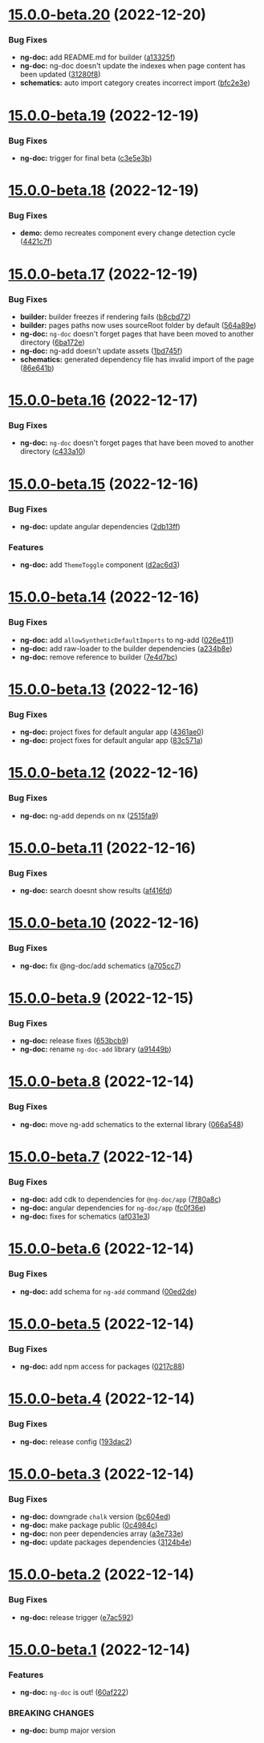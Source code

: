 # [15.0.0-beta.20](https://github.com/skoropadas/ng-doc/compare/v15.0.0-beta.19...v15.0.0-beta.20) (2022-12-20)


### Bug Fixes

* **ng-doc:** add README.md for builder ([a13325f](https://github.com/skoropadas/ng-doc/commit/a13325fbaccf495de35a084df2a39c70a81eb522))
* **ng-doc:** ng-doc doesn't update the indexes when page content has been updated ([31280f8](https://github.com/skoropadas/ng-doc/commit/31280f8aab9695604df395c5d9737ca3f75045b3))
* **schematics:** auto import category creates incorrect import ([bfc2e3e](https://github.com/skoropadas/ng-doc/commit/bfc2e3eb67ae9805d69ab82d291442e538edafda))

# [15.0.0-beta.19](https://github.com/skoropadas/ng-doc/compare/v15.0.0-beta.18...v15.0.0-beta.19) (2022-12-19)


### Bug Fixes

* **ng-doc:** trigger for final beta ([c3e5e3b](https://github.com/skoropadas/ng-doc/commit/c3e5e3b597ee6361a2dd97372b05fe0f0894adfc))

# [15.0.0-beta.18](https://github.com/skoropadas/ng-doc/compare/v15.0.0-beta.17...v15.0.0-beta.18) (2022-12-19)


### Bug Fixes

* **demo:** demo recreates component every change detection cycle ([4421c7f](https://github.com/skoropadas/ng-doc/commit/4421c7f711e0c75d3518f7a826ab6e2e06a643c4))

# [15.0.0-beta.17](https://github.com/skoropadas/ng-doc/compare/v15.0.0-beta.16...v15.0.0-beta.17) (2022-12-19)


### Bug Fixes

* **builder:** builder freezes if rendering fails ([b8cbd72](https://github.com/skoropadas/ng-doc/commit/b8cbd723397be8456874629de5d66561fd7ee070))
* **builder:** pages paths now uses sourceRoot folder by default ([564a89e](https://github.com/skoropadas/ng-doc/commit/564a89e0877777da10a6c2c0a9604f98e3b12523))
* **ng-doc:** `ng-doc` doesn't forget pages that have been moved to another directory ([6ba172e](https://github.com/skoropadas/ng-doc/commit/6ba172ee316c93893bb15fcb1f1ff3da18f0db36))
* **ng-doc:** ng-add doesn't update assets ([1bd745f](https://github.com/skoropadas/ng-doc/commit/1bd745fcd86cc8fb297d11950b25fb9d446b221b))
* **schematics:** generated dependency file has invalid import of the page ([86e641b](https://github.com/skoropadas/ng-doc/commit/86e641b7d775790b9027274e60675939ab68b608))

# [15.0.0-beta.16](https://github.com/skoropadas/ng-doc/compare/v15.0.0-beta.15...v15.0.0-beta.16) (2022-12-17)


### Bug Fixes

* **ng-doc:** `ng-doc` doesn't forget pages that have been moved to another directory ([c433a10](https://github.com/skoropadas/ng-doc/commit/c433a1007d07716833de2a987f9be63c7dc73a7a))

# [15.0.0-beta.15](https://github.com/skoropadas/ng-doc/compare/v15.0.0-beta.14...v15.0.0-beta.15) (2022-12-16)


### Bug Fixes

* **ng-doc:** update angular dependencies ([2db13ff](https://github.com/skoropadas/ng-doc/commit/2db13ff70d704d3c935bb596f7465e84c0255319))


### Features

* **ng-doc:** add `ThemeToggle` component ([d2ac6d3](https://github.com/skoropadas/ng-doc/commit/d2ac6d3a222940a6a3a19582ad965821529a5d51))

# [15.0.0-beta.14](https://github.com/skoropadas/ng-doc/compare/v15.0.0-beta.13...v15.0.0-beta.14) (2022-12-16)


### Bug Fixes

* **ng-doc:** add `allowSyntheticDefaultImports` to ng-add ([026e411](https://github.com/skoropadas/ng-doc/commit/026e4116ddd72cf90e4611d512cf4850f9cd3d0c))
* **ng-doc:** add raw-loader to the builder dependencies ([a234b8e](https://github.com/skoropadas/ng-doc/commit/a234b8e920b3dccbbca03e2827971b5b4d0ca194))
* **ng-doc:** remove reference to builder ([7e4d7bc](https://github.com/skoropadas/ng-doc/commit/7e4d7bcf27d13a1d968c39e8a1db46f8ed5d31bf))

# [15.0.0-beta.13](https://github.com/skoropadas/ng-doc/compare/v15.0.0-beta.12...v15.0.0-beta.13) (2022-12-16)


### Bug Fixes

* **ng-doc:** project fixes for default angular app ([4361ae0](https://github.com/skoropadas/ng-doc/commit/4361ae07b28ea41a2404d7b66a47fa66e29afe88))
* **ng-doc:** project fixes for default angular app ([83c571a](https://github.com/skoropadas/ng-doc/commit/83c571abb840b6625f90dec5b03d473f6a2adbc8))

# [15.0.0-beta.12](https://github.com/skoropadas/ng-doc/compare/v15.0.0-beta.11...v15.0.0-beta.12) (2022-12-16)


### Bug Fixes

* **ng-doc:** ng-add depends on nx ([2515fa9](https://github.com/skoropadas/ng-doc/commit/2515fa9e89722450b9e9fafad1ef0820da86c215))

# [15.0.0-beta.11](https://github.com/skoropadas/ng-doc/compare/v15.0.0-beta.10...v15.0.0-beta.11) (2022-12-16)


### Bug Fixes

* **ng-doc:** search doesnt show results ([af416fd](https://github.com/skoropadas/ng-doc/commit/af416fde6db507f5142dbcafa392569cc685f06f))

# [15.0.0-beta.10](https://github.com/skoropadas/ng-doc/compare/v15.0.0-beta.9...v15.0.0-beta.10) (2022-12-16)


### Bug Fixes

* **ng-doc:** fix @ng-doc/add schematics ([a705cc7](https://github.com/skoropadas/ng-doc/commit/a705cc70c7195db813388cca0b1ee791e32c29e7))

# [15.0.0-beta.9](https://github.com/skoropadas/ng-doc/compare/v15.0.0-beta.8...v15.0.0-beta.9) (2022-12-15)


### Bug Fixes

* **ng-doc:** release fixes ([653bcb9](https://github.com/skoropadas/ng-doc/commit/653bcb938aed9542acc9da454f4e6c058d8914d8))
* **ng-doc:** rename `ng-doc-add` library ([a91449b](https://github.com/skoropadas/ng-doc/commit/a91449b677fe817ba7f7d46ed225817373f4381a))

# [15.0.0-beta.8](https://github.com/skoropadas/ng-doc/compare/v15.0.0-beta.7...v15.0.0-beta.8) (2022-12-14)


### Bug Fixes

* **ng-doc:** move ng-add schematics to the external library ([066a548](https://github.com/skoropadas/ng-doc/commit/066a54891705117a434772b8e4116646a62e47e0))

# [15.0.0-beta.7](https://github.com/skoropadas/ng-doc/compare/v15.0.0-beta.6...v15.0.0-beta.7) (2022-12-14)


### Bug Fixes

* **ng-doc:** add cdk to dependencies for `@ng-doc/app` ([7f80a8c](https://github.com/skoropadas/ng-doc/commit/7f80a8c1f4aba4a9f1a780f8534996ec69884fa4))
* **ng-doc:** angular dependencies for `ng-doc/app` ([fc0f36e](https://github.com/skoropadas/ng-doc/commit/fc0f36ecfcea1c0c618fb577eb10df28b55ee6f9))
* **ng-doc:** fixes for schematics ([af031e3](https://github.com/skoropadas/ng-doc/commit/af031e316a668ae21ca2af78236cc66b2ab3fd79))

# [15.0.0-beta.6](https://github.com/skoropadas/ng-doc/compare/v15.0.0-beta.5...v15.0.0-beta.6) (2022-12-14)


### Bug Fixes

* **ng-doc:** add schema for `ng-add` command ([00ed2de](https://github.com/skoropadas/ng-doc/commit/00ed2debeeb6b88c9a4673634d8b73846fff7545))

# [15.0.0-beta.5](https://github.com/skoropadas/ng-doc/compare/v15.0.0-beta.4...v15.0.0-beta.5) (2022-12-14)


### Bug Fixes

* **ng-doc:** add npm access for packages ([0217c88](https://github.com/skoropadas/ng-doc/commit/0217c88c9e440dc7836e033cfcfa95ab63ef2487))

# [15.0.0-beta.4](https://github.com/skoropadas/ng-doc/compare/v15.0.0-beta.3...v15.0.0-beta.4) (2022-12-14)


### Bug Fixes

* **ng-doc:** release config ([193dac2](https://github.com/skoropadas/ng-doc/commit/193dac2792a483d5b8f6e692e3b21f3a4f3f1089))

# [15.0.0-beta.3](https://github.com/skoropadas/ng-doc/compare/v15.0.0-beta.2...v15.0.0-beta.3) (2022-12-14)


### Bug Fixes

* **ng-doc:** downgrade `chalk` version ([bc604ed](https://github.com/skoropadas/ng-doc/commit/bc604edc127fb50a5c1988cb1434803725f914b3))
* **ng-doc:** make package public ([0c4984c](https://github.com/skoropadas/ng-doc/commit/0c4984ca8122c55373378551410c656b5d3e12e1))
* **ng-doc:** non peer dependencies array ([a3e733e](https://github.com/skoropadas/ng-doc/commit/a3e733e84ba8d352382550f3f27d2571f1f7706d))
* **ng-doc:** update packages dependencies ([3124b4e](https://github.com/skoropadas/ng-doc/commit/3124b4e788644eb2ff4cb0795546fe8b25a4b63e))

# [15.0.0-beta.2](https://github.com/skoropadas/ng-doc/compare/v15.0.0-beta.1...v15.0.0-beta.2) (2022-12-14)


### Bug Fixes

* **ng-doc:** release trigger ([e7ac592](https://github.com/skoropadas/ng-doc/commit/e7ac592fc2f5ddadceb6633d13d6a3790b4eeb00))

# [15.0.0-beta.1](https://github.com/skoropadas/ng-doc/compare/v14.0.0...v15.0.0-beta.1) (2022-12-14)


### Features

* **ng-doc:** `ng-doc` is out! ([60af222](https://github.com/skoropadas/ng-doc/commit/60af222b8f3711a0ebdc9bf04a4a71c6f0cf8867))


### BREAKING CHANGES

* **ng-doc:** bump major version

